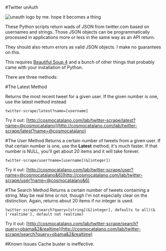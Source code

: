 #Twitter unAuth

![unauth logo by me. hope it becomes a thing](https://raw.github.com/cosmocatalano/twitter-unauth/master/unauth_logo.png)

These Python scripts return wads of JSON from twitter.com based on usernames and strings. Those JSON objects can be programmatically processed in applications more or less in the same way as an API return.

They should also return errors as valid JSON objects. I make no guarantees on this.

This requires [Beautiful Soup 4](http://www.crummy.com/software/BeautifulSoup/) and a bunch of other things that probably came with your installation of Python.

There are three methods:


#The Latest Method

Returns the most recent tweet for a given user. If the given number is one, use the latest method instead

	twitter-scrape/latest?name=[username]

Try it out:
[http://cosmocatalano.com/lab/twitter-scrape/latest?name=@cosmocatalano](http://cosmocatalano.com/lab/twitter-scrape/latest?name=@cosmocatalano)



#The User Method
Returns a certain number of tweets from a given user. If that certain number is one, use the **Latest** method; it's much faster. If that number is NULL, you'll get about 20 items and it will take forever.

	twitter-scrape/user?name=[username](&[integer])

Try it out:
[http://cosmocatalano.com/lab/twitter-scrape/user?name=@cosmocatalano&6](http://cosmocatalano.com/lab/twitter-scrape/user?name=@cosmocatalano&6)

#The Search Method
Returns a certain number of tweets containing a string. May be real time or not, though I'm not especially clear on the distinction. Again, returns about 20 items if no integer is used.

	twitter-scrape/search?query=[string](&[integer], defaults to all)(&['realtime'], default not realtime)

Try it out:
[http://cosmocatalano.com/lab/twitter-scrape/search?query=obama&2&realtime](http://cosmocatalano.com/lab/twitter-scrape/search?query=obama&2&realtime)

#Known Issues
Cache buster is ineffective. 

